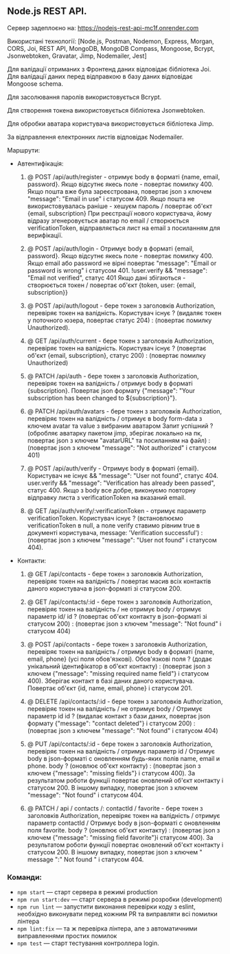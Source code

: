 ## Node.js REST API.

Сервер задеплоєно на: https://nodejs-rest-api-mc1f.onrender.com

Використані технології: [Node.js, Postman, Nodemon, Express, Morgan, CORS, Joi, REST API, MongoDB, MongoDB Compass, Mongoose, Bcrypt, Jsonwebtoken, Gravatar, Jimp, Nodemailer, Jest]

Для валідації отриманих з Фронтенд даних відповідає бібліотека Joi.
Для валідації даних перед відправкою в базу даних відповідає Mongoose schema.

Для засолювання паролів використовується Bcrypt.

Для створення токена використовується бібліотека Jsonwebtoken.

Для обробки аватара користувача використовується бібліотека Jimp.

За відправлення електронних листів відповідає Nodemailer.

Маршрути:

- Автентифікація:
  
  1. @ POST /api/auth/register - отримує body в форматі {name, email, password}.
     Якщо відсутнє якесь поле - повертає помилку 400.
     Якщо пошта вже була зареєстрована, повертає json з ключем "message": "Email in use" і статусом 409.
     Якщо пошта не використовувалась раніше - хешуєм пароль / повертає об'єкт {email, subscription}
     При реєстрації нового користувача, йому відразу згенеровується аватар по email / створюється verificationToken, відправляється лист на email з посиланням для верифікації.
     
  2. @ POST /api/auth/login - Отримує body в форматі {email, password}.
     Якщо відсутнє якесь поле - повертає помилку 400.
     Якщо email або password не вірні повертає "message": "Email or password is wrong" і статусом 401.
     !user.verify && "message": "Email not verified", статус 401
     Якщо дані збігаються - створюється токен / повертає об'єкт {token, user: {email, subscription}}
     
  3. @ POST /api/auth/logout - бере токен з заголовків Authorization, перевіряє токен на валідність.
     Користувач існує ? (видаляє токен у поточного юзера, повертає статус 204) : (повертає помилку Unauthorized).
     
  4. @ GET /api/auth/current - бере токен з заголовків Authorization, перевіряє токен на валідність.
     Користувач існує ? (повертає об'єкт {email, subscription}, статус 200) : (повертає помилку Unauthorized)
     
  5. @ PATCH /api/auth - бере токен з заголовків Authorization, перевіряє токен на валідність / отримує body в форматі {subscription}.
      Повертає json формату {"message": "Your subscription has been changed to ${subscription}"}.
     
  6. @ PATCH /api/auth/avatars - бере токен з заголовків Authorization, перевіряє токен на валідність / отримує в body form-data з ключем avatar та value з вибраним аватаром
     Запит успішний ? (обробляє аватарку пакетом jimp, зберігає локально на пк, повертає json з ключем "avatarURL" та посиланням на файл) : (повертає json з ключем "message": "Not authorized" і статусом 401)

  7. @ POST /api/auth/verify - Отримує body в форматі {email}.
     Користувач не існує && "message": "User not found", статус 404.
     user.verify && "message": "Verification has already been passed", статус 400.
     Якщо з body все добре, виконуємо повторну відправку листа з verificationToken на вказаний email.

  8. @ GET /api/auth/verify/:verificationToken - отримує параметр verificationToken.
     Користувач існує ? (встановлюємо verificationToken в null, а поле verify ставимо рівним true в документі користувача, message: 'Verification successful') : (повертає json з ключем "message": "User not found" і статусом 404).

- Контакти:
  
  1) @ GET /api/contacts - бере токен з заголовків Authorization, перевіряє токен на валідність / повертає масив всіх контактів даного користувача в json-форматі зі статусом 200.

  2) @ GET /api/contacts/:id - бере токен з заголовків Authorization, перевіряє токен на валідність / не отримує body / отримує параметр id/
     id ? (повертає об'єкт контакту в json-форматі зі статусом 200) : (повертає json з ключем "message": "Not found" і статусом 404)

  3) @ POST /api/contacts - бере токен з заголовків Authorization, перевіряє токен на валідність / отримує body в форматі {name, email, phone} (усі поля обов'язкові).
     Обов'язкові поля ? (додає унікальний ідентифікатор в об'єкт контакту) : (повертає json з ключем {"message": "missing required name field"} і статусом 400).
     Зберігає контакт в базі даних даного користувача.
     Повертає об'єкт {id, name, email, phone} і статусом 201.

  4) @ DELETE /api/contacts/:id - бере токен з заголовків Authorization, перевіряє токен на валідність / не отримує body / Отримує параметр id
     id ? (видалає контакт з бази даних,  повертає json формату {"message": "contact deleted"} і статусом 200) :  (повертає json з ключем "message": "Not found" і статусом 404)

  5) @ PUT /api/contacts/:id - бере токен з заголовків Authorization, перевіряє токен на валідність / отримує параметр id / Отримує body в json-форматі c оновленням будь-яких полів name, email и phone.
     body ? (оновлює об'єкт контакту) :  (повертає json з ключем {"message": "missing fields"} і статусом 400).
     За результатом роботи функції повертає оновлений об'єкт контакту і статусом 200. В іншому випадку, повертає json з ключем "message": "Not found" і статусом 404.

  6) @ PATCH / api / contacts /: contactId / favorite - бере токен з заголовків Authorization, перевіряє токен на валідність / отримує параметр contactId / Отримує body в json-форматі c оновленням поля favorite.
     body ? (оновлює об'єкт контакту) :  (повертає json з ключем {"message": "missing field favorite"}і статусом 400).
     За результатом роботи функції повертає оновлений об'єкт контакту і статусом 200. В іншому випадку, повертає json з ключем " message ":" Not found " і статусом 404.
 

  

### Команди:

- `npm start` &mdash; старт сервера в режимі production
- `npm run start:dev` &mdash; старт сервера в режимі розробки (development)
- `npm run lint` &mdash; запустити виконання перевірки коду з eslint, необхідно виконувати перед кожним PR та виправляти всі помилки лінтера
- `npm lint:fix` &mdash; та ж перевірка лінтера, але з автоматичними виправленнями простих помилок
- `npm test` &mdash; старт тестування контроллера login.
